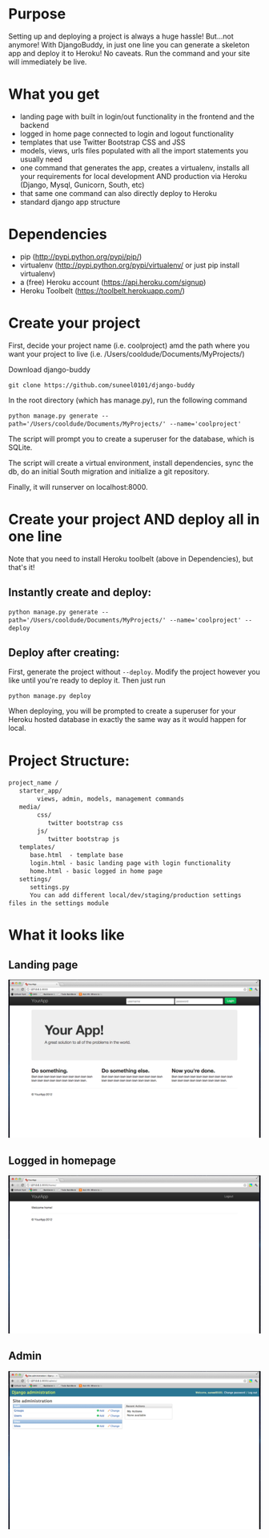 # Purpose
Setting up and deploying a project is always a huge hassle!
But...not anymore! With DjangoBuddy, in just one line you can generate a skeleton app and deploy it to Heroku!
No caveats. Run the command and your site will immediately be live.

# What you get
* landing page with built in login/out functionality in the frontend and the backend
* logged in home page connected to login and logout functionality
* templates that use Twitter Bootstrap CSS and JSS
* models, views, urls files populated with all the import statements you usually need
* one command that generates the app, creates a virtualenv, installs all your requirements for local development AND production via Heroku (Django, Mysql, Gunicorn, South, etc)
* that same one command can also directly deploy to Heroku
* standard django app structure


# Dependencies
* pip (http://pypi.python.org/pypi/pip/)
* virtualenv (http://pypi.python.org/pypi/virtualenv/ or just pip install virtualenv)
* a (free) Heroku account (https://api.heroku.com/signup)
* Heroku Toolbelt (https://toolbelt.herokuapp.com/)

# Create your project
First, decide your project name (i.e. coolproject) amd the path where you want your project to live (i.e. /Users/cooldude/Documents/MyProjects/)

Download django-buddy
```
git clone https://github.com/suneel0101/django-buddy
```

In the root directory (which has manage.py), run the following command

```
python manage.py generate --path='/Users/cooldude/Documents/MyProjects/' --name='coolproject'
```

The script will prompt you to create a superuser for the database, which is SQLite.

The script will create a virtual environment, install dependencies, sync the db, do an initial South migration and initialize a git repository.

Finally, it will runserver on localhost:8000.

# Create your project AND deploy all in one line
Note that you need to install Heroku toolbelt (above in Dependencies), but that's it!


## Instantly create and deploy:
```
python manage.py generate --path='/Users/cooldude/Documents/MyProjects/' --name='coolproject' --deploy
```

## Deploy after creating:
First, generate the project without `--deploy`. Modify the project however you like until you're ready to deploy it. Then just run
```
python manage.py deploy
```

When deploying, you will be prompted to create a superuser for your Heroku hosted database in exactly the same way as it would happen for local.


# Project Structure:
```
project_name /
   starter_app/
        views, admin, models, management commands
   media/
        css/
           twitter bootstrap css
        js/
           twitter bootstrap js
   templates/
      base.html  - template base
      login.html - basic landing page with login functionality
      home.html - basic logged in home page
   settings/
      settings.py
      You can add different local/dev/staging/production settings files in the settings module
```

# What it looks like
## Landing page
![Screenshot of landing page](https://github.com/suneel0101/django-buddy/raw/master/media/img/landing_page.png)
## Logged in homepage
![Screenshot of logged in homepage](https://github.com/suneel0101/django-buddy/raw/master/media/img/home_page.png)
## Admin
![Screenshot of admin](https://github.com/suneel0101/django-buddy/raw/master/media/img/django-admin.png)